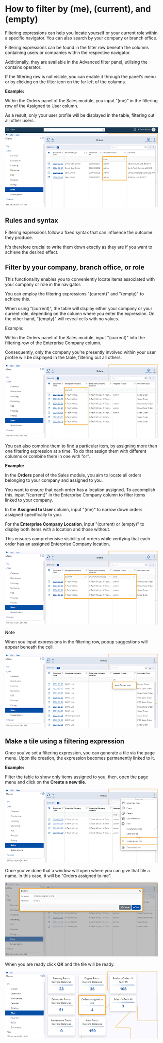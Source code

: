 # How to filter by (me), (current), and (empty)
 
Filtering expressions can help you locate yourself or your current role within a specific navigator. You can also search by your company or branch office.
 
Filtering expressions can be found in the filter row beneath the columns containing users or companies within the respective navigator. 

Additionally, they are available in the Advanced filter panel, utilising the contains operator.
 
If the filtering row is not visible, you can enable it through the panel's menu or by clicking on the filter icon on the far left of the columns.

**Example:**

Within the Orders panel of the Sales module, you input "(me)" in the filtering row of the Assigned to User column.

As a result, only your user profile will be displayed in the table, filtering out all other users.
 
![picture](pictures/filtering_expression_(me)_29_03.png)
 
## Rules and syntax
 
Filtering expressions follow a fixed syntax that can influence the outcome they produce.

It's therefore crucial to write them down exactly as they are if you want to achieve the desired effect.
 
## Filter by your company, branch office, or role

This functionality enables you to conveniently locate items associated with your company or role in the navigator. 

You can employ the filtering expressions "(current)" and "(empty)" to achieve this. 

When using "(current)", the table will display either your company or your current role, depending on the column where you enter the expression. On the other hand, "(empty)" will reveal cells with no values.

Example:

Within the Orders panel of the Sales module, input "(current)" into the filtering row of the Enterprise Company column. 

Consequently, only the company you're presently involved within your user profile will be displayed in the table, filtering out all others.
 
 ![picture](pictures/filtering_expression_(current)_29_03.png)
 
You can also combine them to find a particular item, by assigning more than one filtering expression at a time. To do that assign them with different columns or combine them in one with “or”.

**Example:**

In the **Orders** panel of the Sales module, you aim to locate all orders belonging to your company and assigned to you. 

You want to ensure that each order has a location assigned. To accomplish this, input "(current)" in the Enterprise Company column to filter items linked to your company. 

In the **Assigned to User** column, input "(me)" to narrow down orders assigned specifically to you. 

For the **Enterprise Company Location**, input "(current) or (empty)" to display both items with a location and those without. 

This ensures comprehensive visibility of orders while verifying that each order has an assigned Enterprise Company location.
 
![picture](pictures/filtering_expression_combination_29_03.png)
 
> [!NOTE]
> 
> When you input expressions in the filtering row, popup suggestions will appear beneath the cell.

![picture](pictures/filtering_expression_popup_29_03.png)

## Make a tile using a filtering expression

Once you've set a filtering expression, you can generate a tile via the page menu. Upon tile creation, the expression becomes permanently linked to it.

**Example:**

Filter the table to show only items assigned to you, then, open the page menu and click on the **Create a new tile**.
 
![picture](pictures/filtering_expression_Create_tile_29_03.png)

Once you’ve done that a window will open where you can give that tile a name. In this case, it will be “Orders assigned to me”.

![picture](pictures/filtering_expression_tile_name_29_03.png)
 
When you are ready click **OK** and the tile will be ready.
 
![picture](pictures/filtering_expression_tile_29_03.png)
